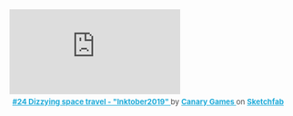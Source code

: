 <div class="sketchfab-embed-wrapper"> <iframe title="#24 Dizzying space travel - "Inktober2019"" frameborder="0" allowfullscreen mozallowfullscreen="true" webkitallowfullscreen="true" allow="autoplay; fullscreen; xr-spatial-tracking" xr-spatial-tracking execution-while-out-of-viewport execution-while-not-rendered web-share src="https://sketchfab.com/models/08ee5e4cabee421ebf0b2cc927d4d6fc/embed"> </iframe> <p style="font-size: 13px; font-weight: normal; margin: 5px; color: #4A4A4A;"> <a href="https://sketchfab.com/3d-models/24-dizzying-space-travel-inktober2019-08ee5e4cabee421ebf0b2cc927d4d6fc?utm_medium=embed&utm_campaign=share-popup&utm_content=08ee5e4cabee421ebf0b2cc927d4d6fc" target="_blank" rel="nofollow" style="font-weight: bold; color: #1CAAD9;"> #24 Dizzying space travel - "Inktober2019" </a> by <a href="https://sketchfab.com/CanaryGames?utm_medium=embed&utm_campaign=share-popup&utm_content=08ee5e4cabee421ebf0b2cc927d4d6fc" target="_blank" rel="nofollow" style="font-weight: bold; color: #1CAAD9;"> Canary Games </a> on <a href="https://sketchfab.com?utm_medium=embed&utm_campaign=share-popup&utm_content=08ee5e4cabee421ebf0b2cc927d4d6fc" target="_blank" rel="nofollow" style="font-weight: bold; color: #1CAAD9;">Sketchfab</a></p></div>